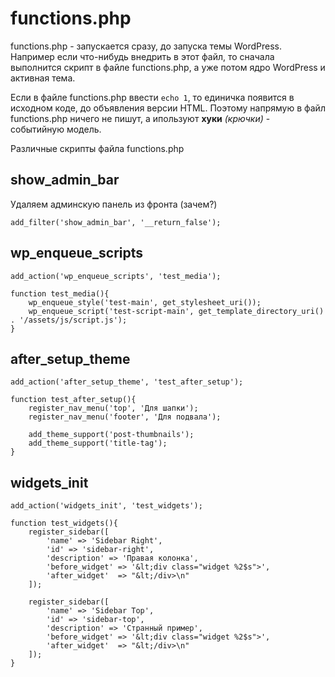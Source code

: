 # functions.php
functions.php - запускается сразу, до запуска темы WordPress. Например если что-нибудь внедрить в этот файл, то сначала выполнится скрипт в файле functions.php, а уже потом ядро WordPress и активная тема.

Если в файле functions.php ввести `echo 1`, то единичка появится в исходном коде, до объявления версии HTML. Поэтому напрямую в файл functions.php ничего не пишут, а ипользуют **хуки** *(крючки)* - событийную модель.

Различные скрипты файла functions.php

## show_admin_bar
Удаляем админскую панель из фронта (зачем?)
    
    add_filter('show_admin_bar', '__return_false');

## wp_enqueue_scripts
    add_action('wp_enqueue_scripts', 'test_media');

    function test_media(){
        wp_enqueue_style('test-main', get_stylesheet_uri());
        wp_enqueue_script('test-script-main', get_template_directory_uri() . '/assets/js/script.js');
    }

## after_setup_theme
    add_action('after_setup_theme', 'test_after_setup');

    function test_after_setup(){
        register_nav_menu('top', 'Для шапки');
        register_nav_menu('footer', 'Для подвала');
        
        add_theme_support('post-thumbnails');
        add_theme_support('title-tag');
    }

## widgets_init
    add_action('widgets_init', 'test_widgets');

    function test_widgets(){
        register_sidebar([
            'name' => 'Sidebar Right',
            'id' => 'sidebar-right',
            'description' => 'Правая колонка',
            'before_widget' => '&lt;div class="widget %2$s">',
            'after_widget'  => "&lt;/div>\n"
        ]);
        
        register_sidebar([
            'name' => 'Sidebar Top',
            'id' => 'sidebar-top',
            'description' => 'Странный пример',
            'before_widget' => '&lt;div class="widget %2$s">',
            'after_widget'  => "&lt;/div>\n"
        ]);
    }
